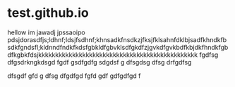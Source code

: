 # test.github.io

hellow im jawadj jpssaoipo pdsjdorasdfjs;ldhnf;ldsjfsdhnf;khnsadkfnsdkzjfksjfklsahnfdklbjsadfkhndkfbsdkfgndsfl;kldnndfndkfkdsfgbkldfgbvklsdfgkdfzjgvkdfgvkbdfkbjdkfhndkfgbdfkgbkfdsjkkkkkkkkkkkkkkkkkkkkkkkkkkkkkkkkkkkkkkkkkkkkkkk
fgdfsg
dfgsdrkngkdsgd
fgdf
gsdfgdfg
sdgdsf
g
dfsgdsg
dfsg
drfgdfsg

dfsgdf
gfd
g
dfsg
dfgdfgd
fgfd
gdf
gdfgdfgd
f
